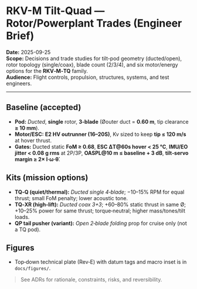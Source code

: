 # RKV-M Tilt-Quad — Rotor/Powerplant Trades (Engineer Brief)

**Date:** 2025-09-25  
**Scope:** Decisions and trade studies for tilt-pod geometry (ducted/open),
rotor topology (single/coax), blade count (2/3/4), and six motor/energy options
for the **RKV‑M‑TQ** family.  
**Audience:** Flight controls, propulsion, structures, systems, and test
engineers.

---

## Baseline (accepted)

- **Pod:** _Ducted_, **single** rotor, **3‑blade** (Øouter duct = **0.60 m**,
  tip clearance **≥ 10 mm**).
- **Motor/ESC:** **E2 HV outrunner (16–20S)**, Kv sized to keep **tip ≤ 120
  m/s** at hover thrust.
- **Gates:** Ducted static **FoM ≥ 0.68**, **ESC ΔT@60s hover < 25 °C**,
  **IMU/EO jitter < 0.08 g rms** at 2P/3P, **OASPL@10 m ≤ baseline + 3 dB**,
  **tilt‑servo margin ≥ 2× I·ω·θ̇**.

## Kits (mission options)

- **TQ‑Q (quiet/thermal):** _Ducted single 4‑blade_; −10–15% RPM for equal
  thrust; small FoM penalty; lower acoustic tone.
- **TQ‑XR (high‑lift):** _Ducted coax 3+3_; +60–80% static thrust in same Ø;
  +10–25% power for same thrust; torque‑neutral; higher mass/tones/tilt loads.
- **QP tail pusher (variant):** _Open 2‑blade folding_ prop for cruise only (not
  a TQ pod).

## Figures

- Top‑down technical plate (Rev‑E) with datum tags and macro inset is in
  `docs/figures/`.

> See ADRs for rationale, constraints, risks, and reversibility.

